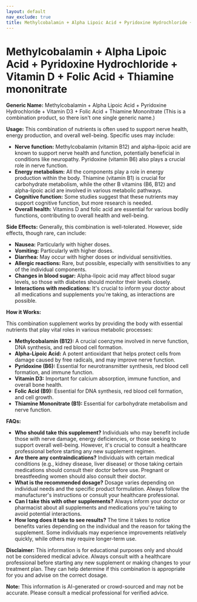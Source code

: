 ```yaml
---
layout: default
nav_exclude: true
title: Methylcobalamin + Alpha Lipoic Acid + Pyridoxine Hydrochloride + Vitamin D + Folic Acid + Thiamine mononitrate
---
```


# Methylcobalamin + Alpha Lipoic Acid + Pyridoxine Hydrochloride + Vitamin D + Folic Acid + Thiamine mononitrate

**Generic Name:** Methylcobalamin + Alpha Lipoic Acid + Pyridoxine Hydrochloride + Vitamin D3 + Folic Acid + Thiamine Mononitrate (This is a combination product, so there isn't one single generic name.)

**Usage:**  This combination of nutrients is often used to support nerve health, energy production, and overall well-being.  Specific uses may include:

* **Nerve function:** Methylcobalamin (vitamin B12) and alpha-lipoic acid are known to support nerve health and function, potentially beneficial in conditions like neuropathy.  Pyridoxine (vitamin B6) also plays a crucial role in nerve function.
* **Energy metabolism:**  All the components play a role in energy production within the body.  Thiamine (vitamin B1) is crucial for carbohydrate metabolism, while the other B vitamins (B6, B12) and alpha-lipoic acid are involved in various metabolic pathways.
* **Cognitive function:** Some studies suggest that these nutrients may support cognitive function, but more research is needed.
* **Overall health:** Vitamins D and folic acid are essential for various bodily functions, contributing to overall health and well-being.


**Side Effects:**  Generally, this combination is well-tolerated. However, side effects, though rare, can include:

* **Nausea:** Particularly with higher doses.
* **Vomiting:**  Particularly with higher doses.
* **Diarrhea:**  May occur with higher doses or individual sensitivities.
* **Allergic reactions:** Rare, but possible, especially with sensitivities to any of the individual components.
* **Changes in blood sugar:** Alpha-lipoic acid may affect blood sugar levels, so those with diabetes should monitor their levels closely.
* **Interactions with medications:**  It's crucial to inform your doctor about all medications and supplements you're taking, as interactions are possible.

**How it Works:**

This combination supplement works by providing the body with essential nutrients that play vital roles in various metabolic processes:

* **Methylcobalamin (B12):**  A crucial coenzyme involved in nerve function, DNA synthesis, and red blood cell formation.
* **Alpha-Lipoic Acid:** A potent antioxidant that helps protect cells from damage caused by free radicals, and may improve nerve function.
* **Pyridoxine (B6):**  Essential for neurotransmitter synthesis, red blood cell formation, and immune function.
* **Vitamin D3:** Important for calcium absorption, immune function, and overall bone health.
* **Folic Acid (B9):**  Essential for DNA synthesis, red blood cell formation, and cell growth.
* **Thiamine Mononitrate (B1):**  Essential for carbohydrate metabolism and nerve function.


**FAQs:**

* **Who should take this supplement?**  Individuals who may benefit include those with nerve damage, energy deficiencies, or those seeking to support overall well-being. However, it's crucial to consult a healthcare professional before starting any new supplement regimen.
* **Are there any contraindications?**  Individuals with certain medical conditions (e.g., kidney disease, liver disease) or those taking certain medications should consult their doctor before use.  Pregnant or breastfeeding women should also consult their doctor.
* **What is the recommended dosage?**  Dosage varies depending on individual needs and the specific product formulation. Always follow the manufacturer's instructions or consult your healthcare professional.
* **Can I take this with other supplements?**  Always inform your doctor or pharmacist about all supplements and medications you're taking to avoid potential interactions.
* **How long does it take to see results?**  The time it takes to notice benefits varies depending on the individual and the reason for taking the supplement.  Some individuals may experience improvements relatively quickly, while others may require longer-term use.


**Disclaimer:** This information is for educational purposes only and should not be considered medical advice.  Always consult with a healthcare professional before starting any new supplement or making changes to your treatment plan.  They can help determine if this combination is appropriate for you and advise on the correct dosage.


**Note:** This information is AI-generated or crowd-sourced and may not be accurate. Please consult a medical professional for verified advice.